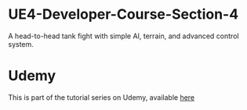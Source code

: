 # UE4-Developer-Course-Section-4
A head-to-head tank fight with simple AI, terrain, and advanced control system. 

# Udemy
This is part of the tutorial series on Udemy, available [here](https://www.udemy.com/unrealcourse)
